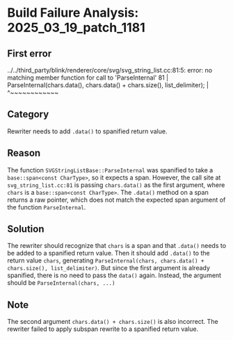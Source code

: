 # Build Failure Analysis: 2025_03_19_patch_1181

## First error

../../third_party/blink/renderer/core/svg/svg_string_list.cc:81:5: error: no matching member function for call to 'ParseInternal'
   81 |     ParseInternal(chars.data(), chars.data() + chars.size(), list_delimiter);
      |     ^~~~~~~~~~~~~

## Category
Rewriter needs to add `.data()` to spanified return value.

## Reason
The function `SVGStringListBase::ParseInternal` was spanified to take a `base::span<const CharType>`, so it expects a span. However, the call site at `svg_string_list.cc:81` is passing `chars.data()` as the first argument, where `chars` is a `base::span<const CharType>`. The `.data()` method on a span returns a raw pointer, which does not match the expected span argument of the function `ParseInternal`.

## Solution
The rewriter should recognize that `chars` is a span and that `.data()` needs to be added to a spanified return value. Then it should add `.data()` to the return value `chars`, generating `ParseInternal(chars, chars.data() + chars.size(), list_delimiter)`. But since the first argument is already spanified, there is no need to pass the `data()` again. Instead, the argument should be `ParseInternal(chars, ...)`

## Note
The second argument `chars.data() + chars.size()` is also incorrect. The rewriter failed to apply subspan rewrite to a spanified return value.